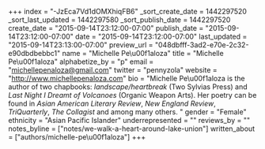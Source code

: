 +++
index = "-JzEca7Vd1dOMXhiqFB6"
_sort_create_date = 1442297520
_sort_last_updated = 1442297580
_sort_publish_date = 1442297520
create_date = "2015-09-14T23:12:00-07:00"
publish_date = "2015-09-14T23:12:00-07:00"
date = "2015-09-14T23:12:00-07:00"
last_updated = "2015-09-14T23:13:00-07:00"
preview_url = "048dbfff-3ad2-e70e-2c32-e90dbdbebbc1"
name = "Michelle Pe\u00f1aloza"
title = "Michelle Pe\u00f1aloza"
alphabetize_by = "p"
email = "michellepenaloza@gmail.com"
twitter = "pennyzola"
website = "http://www.michellepenaloza.com"
bio = "Michelle Pe\u00f1aloza is the author of two chapbooks: *landscape/heartbreak* (Two Sylvias Press) and *Last Night I Dreamt of Volcanoes* (Organic Weapon Arts). Her poetry can be found in *Asian American Literary Review*, *New England Review*, *TriQuarterly*, *The Collagist* and among many others. "
gender = "Female"
ethnicity = "Asian Pacific Islander"
underrepresented = ""
reviews_by = ""
notes_byline = ["notes/we-walk-a-heart-around-lake-union"]
written_about = ["authors/michelle-pe\u00f1aloza"]
+++

